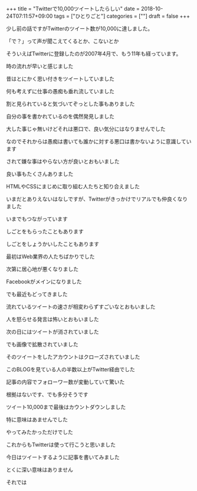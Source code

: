+++
title = "Twitterで10,000ツイートしたらしい"
date = 2018-10-24T07:11:57+09:00
tags = ["ひとりごと"]
categories = [""]
draft = false
+++

少し前の話ですがTwitterのツイート数が10,000に達しました。

「で？」って声が聞こえてくるとか、こないとか

そういえばTwitterに登録したのが2007年4月で、もう11年も経っています。

時の流れが早いと感じました

昔はとにかく思い付きをツイートしていました

何も考えずに仕事の愚痴も垂れ流していました

割と見られていると気づいてぞっとした事もありました

自分の事を書かれているのを偶然発見しました

大した事じゃ無いけどそれは悪口で、良い気分にはなりませんでした

なのでそれからは愚痴は書いても誰かに対する悪口は書かないように意識しています

されて嫌な事はやらない方が良いとおもいました

良い事もたくさんありました

HTMLやCSSにまじめに取り組む人たちと知り合えました

いまだとありえないはなしですが、Twitterがきっかけでリアルでも仲良くなりました

いまでもつながっています

しごとをもらったこともあります

しごとをしょうかいしたこともあります

最初はWeb業界の人たちばかりでした

次第に居心地が悪くなりました

Facebookがメインになりました

でも最近もどってきました

流れているツイートの速さが相変わらずすごいなとおもいました

人を怒らせる発言は怖いとおもいました

次の日にはツイートが消されていました

でも画像で拡散されていました

そのツイートをしたアカウントはクローズされていました

このBLOGを見ている人の半数以上がTwitter経由でした

記事の内容でフォローワー数が変動していて驚いた

根拠はないです、でも多分そうです

ツイート10,000まで最後はカウントダウンしました

特に意味はあませんでした

やってみたかっただけでした

これからもTwitterは使って行こうと思いました

今日はツイートするように記事を書いてみました

とくに深い意味はありません


それでは
